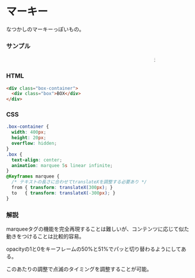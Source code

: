# マーキー

なつかしのマーキーっぽいもの。

<style>
  .box-container {
    width: 400px;
    height: 20px;
    overflow: hidden;
  }
  .box {
    text-align: center;
    animation: marquee 5s linear infinite;
  }
  @Keyframes marquee {
    /* テキストの長さに合わせてtranslateXを調整する必要あり */
    from { transform: translateX(300px); }
    to   { transform: translateX(-300px); }
  }
</style>

### サンプル
<div class="box-container">
  <div class="box">私のホームページへようこそ！</div>
</div>

### HTML
```html
<div class="box-container">
  <div class="box">BOX</div>
</div>
```

### CSS
```css
.box-container {
  width: 400px;
  height: 20px;
  overflow: hidden;
}
.box {
  text-align: center;
  animation: marquee 5s linear infinite;
}
@Keyframes marquee {
  /* テキストの長さに合わせてtranslateXを調整する必要あり */
  from { transform: translateX(300px); }
  to   { transform: translateX(-300px); }
}
```

### 解説
marqueeタグの機能を完全再現することは難しいが、コンテンツに応じて似た動きをつけることは比較的容易。

opacityの1と0をキーフレームの50%と51%でパッと切り替わるようにしてある。

このあたりの調整で点滅のタイミングを調整することが可能。

